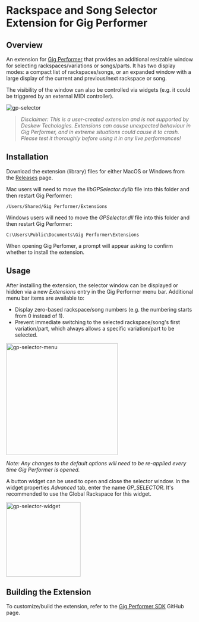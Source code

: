 # Rackspace and Song Selector Extension for Gig Performer

## Overview

An extension for [Gig Performer](https://gigperformer.com) that provides an additional resizable window for selecting rackspaces/variations or songs/parts. It has two display modes: a compact list of rackspaces/songs, or an expanded window with a large display of the current and previous/next rackspace or song.

The visibility of the window can also be controlled via widgets (e.g. it could be triggered by an external MIDI controller).

![gp-selector](https://user-images.githubusercontent.com/107261652/175796291-79d16e7a-5957-4ed1-b38f-5214405c74d2.gif)


> _Disclaimer: This is a user-created extension and is not supported by Deskew Techologies. Extensions can cause unexpected behaviour in Gig Performer, and in extreme situations could cause it to crash. Please test it thoroughly before using it in any live performances!_

## Installation

Download the extension (library) files for either MacOS or Windows from the [Releases](https://github.com/gp-rank13/gp-selector/releases) page.  

Mac users will need to move the _libGPSelector.dylib_ file into this folder and then restart Gig Performer:
```
/Users/Shared/Gig Performer/Extensions
```
Windows users will need to move the _GPSelector.dll_ file into this folder and then restart Gig Performer:
```
C:\Users\Public\Documents\Gig Performer\Extensions
```
When opening Gig Perfomer, a prompt will appear asking to confirm whether to install the extension.

## Usage

After installing the extension, the selector window can be displayed or hidden via a new _Extensions_ entry in the Gig Performer menu bar. Additional menu bar items are available to:
* Display zero-based rackspace/song numbers (e.g. the numbering starts from 0 instead of 1).
* Prevent immediate switching to the selected rackspace/song's first variation/part, which always allows a specific variation/part to be selected.

<img width="300" alt="gp-selector-menu" src="https://user-images.githubusercontent.com/107261652/175796818-e19670fe-7e12-4910-8064-6ce1ff013975.png">

_Note: Any changes to the default options will need to be re-applied every time Gig Performer is opened._

A button widget can be used to open and close the selector window. In the widget properties _Advanced_ tab, enter the name _GP_SELECTOR_. It's recommended to use the Global Rackspace for this widget.

<img width="200" alt="gp-selector-widget" src="https://user-images.githubusercontent.com/107261652/175796753-3a9d52b3-4ef8-48fd-bc8c-f18691ca07a4.png">

## Building the Extension

To customize/build the extension, refer to the [Gig Performer SDK](https://github.com/gigperformer/gp-sdk) GitHub page.
